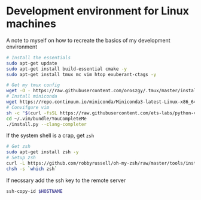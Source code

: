 # Development environment for Linux machines

A note to myself on how to recreate the basics of my development environment

``` bash
# Install the essentials
sudo apt-get update
sudo apt-get install build-essential cmake -y
sudo apt-get install tmux mc vim htop exuberant-ctags -y

# Get my tmux config
wget -O - https://raw.githubusercontent.com/oroszgy/.tmux/master/install.sh | sh
# Install miniconda
wget https://repo.continuum.io/miniconda/Miniconda3-latest-Linux-x86_64.sh && bash ./Miniconda3-latest-Linux-x86_64.sh && rm -rf ./Miniconda3-latest-Linux-x86_64.sh
# Convifgure vim
sh -c "$(curl -fsSL https://raw.githubusercontent.com/ets-labs/python-vimrc/master/setup.sh)"
cd ~/.vim/bundle/YouCompleteMe
./install.py --clang-completer
```

If the system shell is a crap, get `zsh`

``` bash
# Get zsh
sudo apt-get install zsh -y
# Setup zsh
curl -L https://github.com/robbyrussell/oh-my-zsh/raw/master/tools/install.sh | sh
chsh -s `which zsh`
```

If necssary add the ssh key to the remote server

``` bash
ssh-copy-id $HOSTNAME
```
